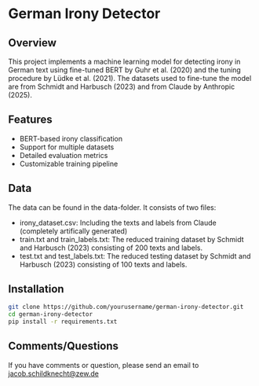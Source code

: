 # German Irony Detector

## Overview
This project implements a machine learning model for detecting irony in German text using fine-tuned BERT by Guhr et al. (2020) and the tuning procedure by Lüdke et al. (2021). The datasets used to fine-tune the model are from Schmidt and Harbusch (2023) and from Claude by Anthropic (2025).

## Features
- BERT-based irony classification
- Support for multiple datasets
- Detailed evaluation metrics
- Customizable training pipeline

## Data
The data can be found in the data-folder. It consists of two files:
- irony_dataset.csv: Including the texts and labels from Claude (completely artifically generated)
- train.txt and train_labels.txt: The reduced training dataset by Schmidt and Harbusch (2023) consisting of 200 texts and labels.
- test.txt and test_labels.txt: The reduced testing dataset by Schmidt and Harbusch (2023) consisting of 100 texts and labels.

## Installation
```bash
git clone https://github.com/yourusername/german-irony-detector.git
cd german-irony-detector
pip install -r requirements.txt
```

## Comments/Questions
If you have comments or question, please send an email to jacob.schildknecht@zew.de